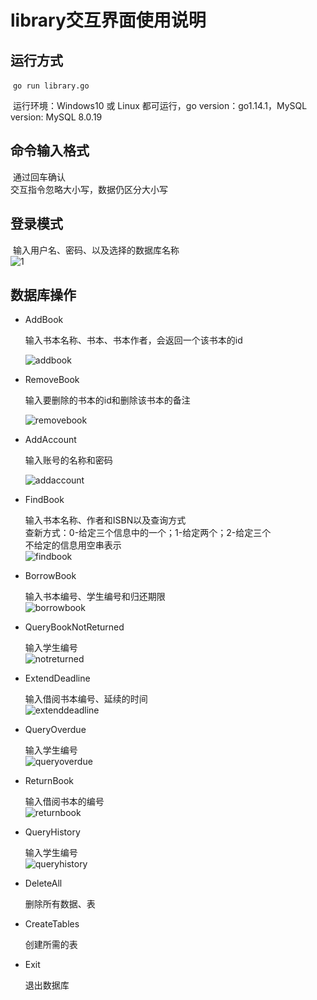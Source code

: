 # library交互界面使用说明

## 运行方式

​	`go run library.go`

​	运行环境：Windows10 或 Linux 都可运行，go version：go1.14.1，MySQL version: MySQL 8.0.19 

## 命令输入格式

​	通过回车确认  
​	交互指令忽略大小写，数据仍区分大小写

## 登录模式

​	输入用户名、密码、以及选择的数据库名称  
​	![1](D:\DataBase\IDBS-Spring20-Fudan-Ass3\Report\1.png)

## 数据库操作

- AddBook  

  输入书本名称、书本、书本作者，会返回一个该书本的id

  ![addbook](D:\DataBase\IDBS-Spring20-Fudan-Ass3\Report\addbook.png)

- RemoveBook

  输入要删除的书本的id和删除该书本的备注

  ![removebook](D:\DataBase\IDBS-Spring20-Fudan-Ass3\Report\removebook.png)

- AddAccount

  输入账号的名称和密码

  ![addaccount](D:\DataBase\IDBS-Spring20-Fudan-Ass3\Report\addaccount.png)

- FindBook

  输入书本名称、作者和ISBN以及查询方式  
  查新方式：0-给定三个信息中的一个；1-给定两个；2-给定三个   
  不给定的信息用空串表示  
  ![findbook](D:\DataBase\IDBS-Spring20-Fudan-Ass3\Report\findbook.png)

- BorrowBook

  输入书本编号、学生编号和归还期限  
  ![borrowbook](D:\DataBase\IDBS-Spring20-Fudan-Ass3\Report\borrowbook.png)

- QueryBookNotReturned

  输入学生编号  
  ![notreturned](D:\DataBase\IDBS-Spring20-Fudan-Ass3\Report\booknotreturned.png)

- ExtendDeadline

  输入借阅书本编号、延续的时间  
  ![extenddeadline](D:\DataBase\IDBS-Spring20-Fudan-Ass3\Report\extenddeadline.png)

- QueryOverdue

  输入学生编号  
  ![queryoverdue](D:\DataBase\IDBS-Spring20-Fudan-Ass3\Report\queryoverdue.png)

- ReturnBook

  输入借阅书本的编号  
  ![returnbook](D:\DataBase\IDBS-Spring20-Fudan-Ass3\Report\returnbook.png)

- QueryHistory 

  输入学生编号  
  ![queryhistory](D:\DataBase\IDBS-Spring20-Fudan-Ass3\Report\queryhistory.png)

- DeleteAll

  删除所有数据、表  

- CreateTables

  创建所需的表
  
- Exit

  退出数据库

